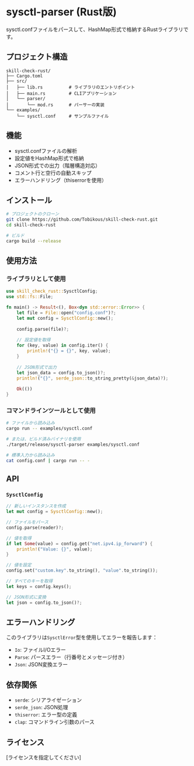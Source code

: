 # sysctl-parser (Rust版)

sysctl.confファイルをパースして、HashMap形式で格納するRustライブラリです。

## プロジェクト構造

```
skill-check-rust/
├── Cargo.toml
├── src/
│   ├── lib.rs          # ライブラリのエントリポイント
│   ├── main.rs         # CLIアプリケーション
│   └── parser/
│       └── mod.rs      # パーサーの実装
└── examples/
    └── sysctl.conf     # サンプルファイル
```

## 機能

- sysctl.confファイルの解析
- 設定値をHashMap形式で格納
- JSON形式での出力（階層構造対応）
- コメント行と空行の自動スキップ
- エラーハンドリング（thiserrorを使用）

## インストール

```bash
# プロジェクトのクローン
git clone https://github.com/Tobikous/skill-check-rust.git
cd skill-check-rust

# ビルド
cargo build --release
```

## 使用方法

### ライブラリとして使用

```rust
use skill_check_rust::SysctlConfig;
use std::fs::File;

fn main() -> Result<(), Box<dyn std::error::Error>> {
    let file = File::open("config.conf")?;
    let mut config = SysctlConfig::new();
    
    config.parse(file)?;
    
    // 設定値を取得
    for (key, value) in config.iter() {
        println!("{} = {}", key, value);
    }
    
    // JSON形式で出力
    let json_data = config.to_json()?;
    println!("{}", serde_json::to_string_pretty(&json_data)?);
    
    Ok(())
}
```

### コマンドラインツールとして使用

```bash
# ファイルから読み込み
cargo run -- examples/sysctl.conf

# または、ビルド済みバイナリを使用
./target/release/sysctl-parser examples/sysctl.conf

# 標準入力から読み込み
cat config.conf | cargo run -- -
```

## API

### `SysctlConfig`

```rust
// 新しいインスタンスを作成
let mut config = SysctlConfig::new();

// ファイルをパース
config.parse(reader)?;

// 値を取得
if let Some(value) = config.get("net.ipv4.ip_forward") {
    println!("Value: {}", value);
}

// 値を設定
config.set("custom.key".to_string(), "value".to_string());

// すべてのキーを取得
let keys = config.keys();

// JSON形式に変換
let json = config.to_json()?;
```

## エラーハンドリング

このライブラリは`SysctlError`型を使用してエラーを報告します：

- `Io`: ファイルI/Oエラー
- `Parse`: パースエラー（行番号とメッセージ付き）
- `Json`: JSON変換エラー

## 依存関係

- `serde`: シリアライゼーション
- `serde_json`: JSON処理
- `thiserror`: エラー型の定義
- `clap`: コマンドライン引数のパース

## ライセンス

[ライセンスを指定してください]